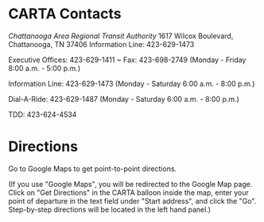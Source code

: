 CARTA Contacts
==============

*Chattanooga Area Regional Transit Authority*
1617 Wilcox Boulevard, Chattanooga, TN 37406
Information Line: 423-629-1473

Executive Offices: 423-629-1411  ~  Fax: 423-698-2749
(Monday - Friday 8:00 a.m. - 5:00 p.m.)

Information Line: 423-629-1473
(Monday - Saturday 6:00 a.m. - 8:00 p.m.)

Dial-A-Ride: 423-629-1487
(Monday - Saturday 6:00 a.m. - 8:00 p.m.)

TDD: 423-624-4534

Directions
==========

Go to Google Maps to get point-to-point directions.

(If you use "Google Maps", you will be redirected to the Google Map page. Click on "Get Directions" in the CARTA balloon inside the map, enter your point of departure in the text field under "Start address", and click the "Go". Step-by-step directions will be located in the left hand panel.)